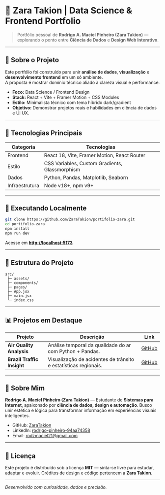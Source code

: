 # 🌌 Zara Takion | Data Science & Frontend Portfolio  

> Portfólio pessoal de **Rodrigo A. Maciel Pinheiro (Zara Takion)** — explorando o ponto entre **Ciência de Dados** e **Design Web Interativo**.

---

## 🧭 Sobre o Projeto
Este portfólio foi construído para unir **análise de dados**, **visualização** e **desenvolvimento frontend** em um só ambiente.  
A proposta é mostrar domínio técnico aliado à clareza visual e performance.

- **Foco:** Data Science / Frontend Design  
- **Stack:** React + Vite + Framer Motion + CSS Modules  
- **Estilo:** Minimalista técnico com tema híbrido dark/gradient  
- **Objetivo:** Demonstrar projetos reais e habilidades em ciência de dados e UI UX.  

---

## 🧰 Tecnologias Principais
| Categoria | Tecnologias |
|------------|--------------|
| Frontend | React 18, Vite, Framer Motion, React Router |
| Estilo | CSS Variables, Custom Gradients, Glassmorphism |
| Dados | Python, Pandas, Matplotlib, Seaborn |
| Infraestrutura | Node v18+, npm v9+ |

---

## 🚀 Executando Localmente
```bash
git clone https://github.com/ZaraTakion/portifolio-zara.git
cd portifolio-zara
npm install
npm run dev
````

Acesse em **[http://localhost:5173](http://localhost:5173)**

---

## 🧩 Estrutura do Projeto

```
src/
 ├─ assets/
 ├─ components/
 ├─ pages/
 ├─ App.jsx
 ├─ main.jsx
 └─ index.css
```

---

## 📊 Projetos em Destaque

| Projeto                    | Descrição                                                       | Link                                                           |
| -------------------------- | --------------------------------------------------------------- | -------------------------------------------------------------- |
| **Air Quality Analysis**   | Análise temporal da qualidade do ar com Python + Pandas.        | [GitHub](https://github.com/ZaraTakion/air-quality-analysis)   |
| **Brazil Traffic Insight** | Visualização de acidentes de trânsito e estatísticas regionais. | [GitHub](https://github.com/ZaraTakion/brazil-traffic-insight) |

---

## 🧠 Sobre Mim

**Rodrigo A. Maciel Pinheiro (Zara Takion)** —
Estudante de **Sistemas para Internet**, apaixonado por **ciência de dados, design e automação**.
Busco unir estética e lógica para transformar informação em experiências visuais inteligentes.

* GitHub: [ZaraTakion](https://github.com/ZaraTakion)
* LinkedIn: [rodrigo-pinheiro-94aa74358](https://www.linkedin.com/in/rodrigo-pinheiro-94aa74358/)
* Email: [rodzmaciel21@gmail.com](mailto:rodzmaciel21@gmail.com)

---

## 📄 Licença

Este projeto é distribuído sob a licença **MIT** — sinta-se livre para estudar, adaptar e evoluir.
Créditos de design e código pertencem a **Zara Takion**.

---

*Desenvolvido com curiosidade, dados e precisão.*